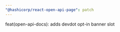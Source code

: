 ```yaml
---
"@hashicorp/react-open-api-page": patch
---
```


feat(open-api-docs): adds devdot opt-in banner slot
